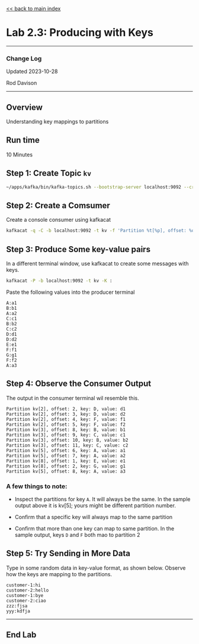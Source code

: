 <link rel='stylesheet' href='../assets/css/main.css'/>

[<< back to main index](../README.md)

# Lab 2.3: Producing with Keys

---

### Change Log

Updated 2023-10-28

Rod Davison

---

## Overview

Understanding key mappings to partitions

## Run time

10 Minutes

## Step 1: Create Topic  `kv`

```bash
~/apps/kafka/bin/kafka-topics.sh --bootstrap-server localhost:9092 --create --topic kv --replication-factor 1 --partitions 10
```

## Step 2: Create a Comsumer

Create a console consumer using kafkacat

```bash
kafkacat -q -C -b localhost:9092 -t kv -f 'Partition %t[%p], offset: %o, key: %k, value: %s\n'
```

## Step 3: Produce Some key-value pairs

In a different terminal window, use kafkacat to create some messages with keys.

```bash
kafkacat -P -b localhost:9092 -t kv -K :
```

Paste the following values into the producer terminal

```text
A:a1
B:b1
A:a2
C:c1
B:b2
C:c2
D:d1
D:d2
E:e1
F:f1
G:g1
F:f2
A:a3
```

## Step 4: Observe the Consumer Output

The output in the consumer terminal wil resemble this.

```console
Partition kv[2], offset: 2, key: D, value: d1
Partition kv[2], offset: 3, key: D, value: d2
Partition kv[2], offset: 4, key: F, value: f1
Partition kv[2], offset: 5, key: F, value: f2
Partition kv[3], offset: 8, key: B, value: b1
Partition kv[3], offset: 9, key: C, value: c1
Partition kv[3], offset: 10, key: B, value: b2
Partition kv[3], offset: 11, key: C, value: c2
Partition kv[5], offset: 6, key: A, value: a1
Partition kv[5], offset: 7, key: A, value: a2
Partition kv[8], offset: 1, key: E, value: e1
Partition kv[8], offset: 2, key: G, value: g1
Partition kv[5], offset: 8, key: A, value: a3
```

### A few things to note:

- Inspect the partitions for key `A`.  It will always be the same. In the sample output above it is kv[5]; yours might be different partition number.

- Confirm that a specific key will always map to the same partition

- Confirm that more than one key can map to same partition.  In the sample output, keys `D` and `F` both mao to partition 2

## Step 5: Try Sending in More Data

Type in some random data in key-value format, as shown below. Observe how the keys are mapping to the partitions.

```text
customer-1:hi
customer-2:hello
customer-1:bye
customer-2:ciao
zzz:fjsa
yyy:kdfja
```

---

## End Lab